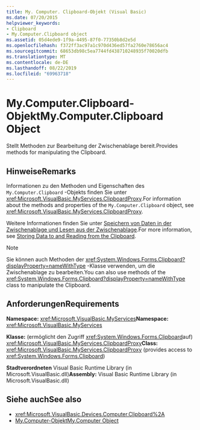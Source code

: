 ```yaml
---
title: My. Computer. Clipboard-Objekt (Visual Basic)
ms.date: 07/20/2015
helpviewer_keywords:
- Clipboard
- My.Computer.Clipboard object
ms.assetid: 05d4ede9-1f9a-4495-87f0-77350b8d2e5d
ms.openlocfilehash: f372ff3ac97a1c970d436ed57fa2760e78656ac4
ms.sourcegitcommit: 68653db98c5ea7744fd438710248935f70020dfb
ms.translationtype: MT
ms.contentlocale: de-DE
ms.lasthandoff: 08/22/2019
ms.locfileid: "69963718"
---
```

# <a name="mycomputerclipboard-object"></a><span data-ttu-id="69704-102">My.Computer.Clipboard-Objekt</span><span class="sxs-lookup"><span data-stu-id="69704-102">My.Computer.Clipboard Object</span></span>
<span data-ttu-id="69704-103">Stellt Methoden zur Bearbeitung der Zwischenablage bereit.</span><span class="sxs-lookup"><span data-stu-id="69704-103">Provides methods for manipulating the Clipboard.</span></span>  
  
## <a name="remarks"></a><span data-ttu-id="69704-104">Hinweise</span><span class="sxs-lookup"><span data-stu-id="69704-104">Remarks</span></span>  
 <span data-ttu-id="69704-105">Informationen zu den Methoden und Eigenschaften des `My.Computer.Clipboard` -Objekts finden Sie unter <xref:Microsoft.VisualBasic.MyServices.ClipboardProxy>.</span><span class="sxs-lookup"><span data-stu-id="69704-105">For information about the methods and properties of the `My.Computer.Clipboard` object, see <xref:Microsoft.VisualBasic.MyServices.ClipboardProxy>.</span></span>  
  
 <span data-ttu-id="69704-106">Weitere Informationen finden Sie unter [Speichern von Daten in der Zwischenablage und Lesen aus der Zwischenablage](../../../visual-basic/developing-apps/programming/computer-resources/storing-data-to-and-reading-from-the-clipboard.md).</span><span class="sxs-lookup"><span data-stu-id="69704-106">For more information, see [Storing Data to and Reading from the Clipboard](../../../visual-basic/developing-apps/programming/computer-resources/storing-data-to-and-reading-from-the-clipboard.md).</span></span>  
  
> [!NOTE]
> <span data-ttu-id="69704-107">Sie können auch Methoden der <xref:System.Windows.Forms.Clipboard?displayProperty=nameWithType> -Klasse verwenden, um die Zwischenablage zu bearbeiten.</span><span class="sxs-lookup"><span data-stu-id="69704-107">You can also use methods of the <xref:System.Windows.Forms.Clipboard?displayProperty=nameWithType> class to manipulate the Clipboard.</span></span>  
  
## <a name="requirements"></a><span data-ttu-id="69704-108">Anforderungen</span><span class="sxs-lookup"><span data-stu-id="69704-108">Requirements</span></span>  
 <span data-ttu-id="69704-109">**Namespace:** <xref:Microsoft.VisualBasic.MyServices></span><span class="sxs-lookup"><span data-stu-id="69704-109">**Namespace:** <xref:Microsoft.VisualBasic.MyServices></span></span>  
  
 <span data-ttu-id="69704-110">**Klasse:** (ermöglicht den Zugriff <xref:System.Windows.Forms.Clipboard>auf) <xref:Microsoft.VisualBasic.MyServices.ClipboardProxy></span><span class="sxs-lookup"><span data-stu-id="69704-110">**Class:** <xref:Microsoft.VisualBasic.MyServices.ClipboardProxy> (provides access to <xref:System.Windows.Forms.Clipboard>)</span></span>  
  
 <span data-ttu-id="69704-111">**Stadtverordneten** Visual Basic Runtime Library (in Microsoft.VisualBasic.dll)</span><span class="sxs-lookup"><span data-stu-id="69704-111">**Assembly:** Visual Basic Runtime Library (in Microsoft.VisualBasic.dll)</span></span>  
  
## <a name="see-also"></a><span data-ttu-id="69704-112">Siehe auch</span><span class="sxs-lookup"><span data-stu-id="69704-112">See also</span></span>

- <xref:Microsoft.VisualBasic.Devices.Computer.Clipboard%2A>
- [<span data-ttu-id="69704-113">My.Computer-Objekt</span><span class="sxs-lookup"><span data-stu-id="69704-113">My.Computer Object</span></span>](../../../visual-basic/language-reference/objects/my-computer-object.md)

